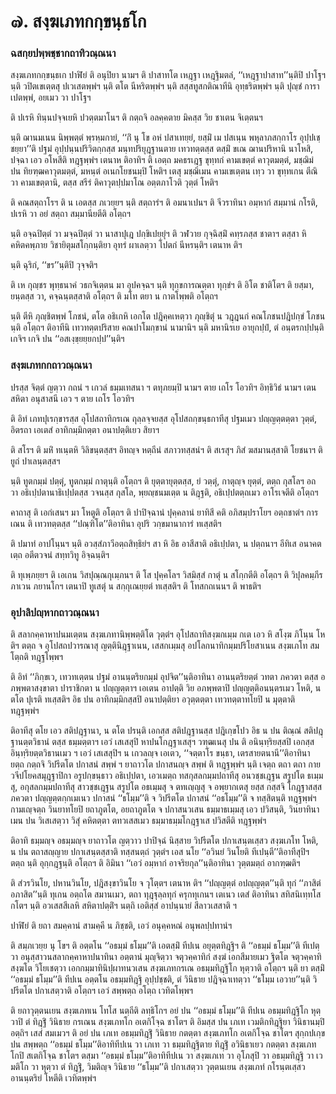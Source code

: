 <h1>๗. สงฺฆเภทกกฺขนฺธโก</h1>
<h3>ฉสกฺยปพฺพชฺชากถาทิวณฺณนา</h3>
<p> สงฺฆเภทกกฺขนฺธเก   ปาฬิยํ ติ อนุปิยา นามฯ ติ ปาสาทโต เหฎฺฐา เหฎฺฐิมตลํ, ‘‘เหฎฺฐาปาสาท’’นฺติปิ ปาโฐฯ นฺติ วปิตเขเตฺตสุ ปเวเสตพฺพํฯ นฺติ ตโต นีหริตพฺพํฯ นฺติ สสฺสทูสกติณาทีนิ อุทฺธริตพฺพํฯ นฺติ ปุญฺชํ การาเปตพฺพํ, อยเมว วา ปาโฐฯ</p>


<p> ติ ปเรหิ ทินฺนปจฺจเยหิ ปวตฺตมาโนฯ ติ กตฺถจิ อลคฺคตาย มิคสฺส วิย ชาเตน จิเตฺตนฯ</p>


<p> นฺติ ฌานมเนน นิพฺพตฺตํ พฺรหฺมกายํ, ‘‘กิํ นุ โข อหํ ปสาเทยฺยํ, ยสฺมิํ เม ปสเนฺน พหุลาภสกฺกาโร อุปฺปเชฺชยฺยา’’ติ ปฐมํ อุปฺปนฺนปริวิตกฺกสฺส มนฺทปริยุฎฺฐานตาย เทวทตฺตสฺส ตสฺมิํ ขเณ ฌานปริหานิ นาโหสิ, ปจฺฉา เอว อโหสีติ ทฎฺฐพฺพํฯ เตนาห ติอาทิฯ ติ เอตฺถ มคธรเฎฺฐ ขุทฺทกํ คามเขตฺตํ คาวุตมตฺตํ, มชฺฌิมํ ปน ทิยฑฺฒคาวุตมตฺตํ, มหนฺตํ อเนกโยชนมฺปิ โหติฯ เตสุ มชฺฌิเมน คามเขเตฺตน เทฺว วา ขุทฺทเกน ตีณิ วา คามเขตฺตานิ, ตสฺส สรีรํ ติคาวุตปฺปมาโณ อตฺตภาโวติ วุตฺตํ โหติฯ</p>


<p> ติ คณสตฺถาโรฯ ติ น เอตสฺส ภเวยฺยฯ นฺติ สตฺถารํฯ ติ อมนาเปนฯ ติ จีวราทินา อมฺหากํ สมฺมานํ กโรติ, ปเรหิ วา อยํ สตฺถา สมฺมานียตีติ อโตฺถฯ</p>


<p>   นฺติ อจฺฉปิตฺตํ วา มจฺฉปิตฺตํ วา นาสาปุเฎ ปกฺขิเปยฺยุํฯ ติ วฬวาย กุจฺฉิสฺมิํ คทฺรภสฺส ชาตาฯ ตสฺสา หิ คหิตคพฺภาย วิชายิตุมสโกฺกนฺติยา อุทรํ ผาเลตฺวา โปตกํ นีหรนฺติฯ เตนาห ติฯ</p>


<p> นฺติ ฉุริกํ, ‘‘ขร’’นฺติปิ วุจฺจติฯ</p>


<p>   ติ เห กุญฺชร พุทฺธนาคํ วธกจิเตฺตน มา อุปคจฺฉฯ นฺติ ทุกฺขการณตฺตา ทุกฺขํฯ ติ อิโต ชาติโตฯ ติ ยสฺมา, ยนฺตสฺส วา, คจฺฉนฺตสฺสาติ อโตฺถฯ ติ มโท ตยา น กาตโพฺพติ อโตฺถฯ</p>


<p> นฺติ ตีหิ ภุญฺชิตพฺพํ โภชนํ, ตโต อธิเกหิ เอกโต ปฎิคฺคเหตฺวา ภุญฺชิตุํ น วฎฺฎนกํ คณโภชนปฎิปกฺขํ โภชนนฺติ อโตฺถฯ ติอาทีนิ เทวทตฺตปริสาย คณปาโมกฺขานํ นามานิฯ นฺติ มหานิรเย อายุกปฺปํ, ตํ อนฺตรกปฺปนฺติ เกจิฯ เกจิ ปน ‘‘อสเงฺขฺยยฺยกปฺป’’นฺติฯ</p>

</p>


<h3>สงฺฆเภทกกถาวณฺณนา</h3>
<p> ปรสฺส จิตฺตํ ญตฺวา กถนํ ฯ เกวลํ ธมฺมเทสนา ฯ ตทุภยมฺปิ  นามฯ ตาย เถโร โอวทิฯ อิทฺธิวิธํ  นามฯ เตน สหิตา อนุสาสนี เอว ฯ ตาย เถโร โอวทิฯ</p>


<p>ติ อิทํ เภทปุเรกฺขารสฺส อุโปสถาทิกรเณ ถุลฺลจฺจยสฺส อุโปสถกฺขนฺธกาทีสุ ปฐมเมว ปญฺญตฺตตฺตา วุตฺตํ, อิตรถา เอเตสํ อาทิกมฺมิกตฺตา อนาปตฺติเยว สิยาฯ</p>


<p> ติ สโรฯ ติ มหิํ ทเนฺตหิ วิลิขนฺตสฺสฯ อิทญฺจ หตฺถีนํ สภาวทสฺสนํฯ ติ สเรสุฯ ภิสํ ฆสมานสฺสาติ โยชนาฯ ติ ยูถํ ปาเลนฺตสฺสฯ</p>


<p>   นฺติ ทูตกมฺมํ ปตฺตุํ, ทูตกมฺมํ กาตุนฺติ อโตฺถฯ ติ ยุตฺตายุตฺตสฺส, ยํ วตฺตุํ, กาตุญฺจ ยุตฺตํ, ตตฺถ กุสโลฯ อถ วา อธิเปฺปตานาธิเปฺปตสฺส วจนสฺส กุสโล, พฺยญฺชนมเตฺต น ติฎฺฐติ, อธิเปฺปตตฺถเมว อาโรเจตีติ อโตฺถฯ</p>


<p> คาถาสุ  ติ เอกํเสนฯ  มา โหตูติ อโตฺถฯ ติ ปาปิจฺฉานํ ปุคฺคลานํ ยาทิสี คติ อภิสมฺปราโยฯ  อตฺถชาตํฯ  การเณน ติ เทวทตฺตสฺส ‘‘ปณฺฑิโต’’ติอาทินา อุปริ วกฺขมานาการํ ทเสฺสติฯ</p>


<p>ติ ปมาทํ อาปโนฺนฯ นฺติ อวสฺสํภาวีอตฺถสิทฺธิยํฯ สา หิ อิธ อาสีสาติ อธิเปฺปตา, น ปตฺถนาฯ อีทิเส อนาคตเตฺถ อตีตวจนํ สทฺทวิทู อิจฺฉนฺติฯ</p>


<p>ติ ทุเพฺภยฺยฯ ติ เอเกน วิสปุณฺณกุเมฺภนฯ ติ โส ปุคฺคโลฯ  วิสมิสฺสํ กาตุํ น สโกฺกตีติ อโตฺถฯ ติ วิปุลคมฺภีรภาเวน ภยานโกฯ เตนาปิ ทูเสตุํ น สกฺกุเณยฺยตํ ทเสฺสติฯ ติ โทสกถเนนฯ ติ พาธติฯ</p>

</p>


<h3>อุปาลิปญฺหากถาวณฺณนา</h3>
<p> ติ สลากคฺคาหาปนมเตฺตน สงฺฆเภทานิพฺพตฺติโต วุตฺตํฯ อุโปสถาทิสงฺฆกเมฺม กเต เอว หิ สโงฺฆ ภิโนฺน โหติฯ ตตฺถ จ อุโปสถปวารณาสุ ญตฺตินิฎฺฐาเนน, เสสกเมฺมสุ อปโลกนาทิกมฺมปริโยสาเนน สงฺฆเภโท สมโตฺถติ ทฎฺฐโพฺพฯ</p>


<p>ติ อิทํ ‘‘ภิกฺขเว, เทวทเตฺตน ปฐมํ อานนฺตริยกมฺมํ อุปจิต’’นฺติอาทินา อานนฺตริยตฺตํ วทตา ภควตา ตสฺส อภพฺพตาสงฺขาตา ปาราชิกตา น ปญฺญตฺตาฯ เอเตน อาปตฺติ วิย อภพฺพตาปิ ปญฺญตฺติอนนฺตรเมว โหติ, น ตโต ปุเรติ ทเสฺสติฯ อิธ ปน อาทิกมฺมิกสฺสปิ อนาปตฺติยา อวุตฺตตฺตา เทวทตฺตาทโยปิ น มุตฺตาติ ทฎฺฐพฺพํฯ</p>


<p>ติอาทีสุ ตโย เอว สติปฎฺฐานา, น ตโต ปรนฺติ เอกสฺส สติปฎฺฐานสฺส  ปฎิเกฺขโปว อิธ  น ปน ติณฺณํ สติปฎฺฐานตฺตวิธานํ  ตสฺส ธมฺมตฺตาฯ เอวํ เสเสสุปิ หาปนโกฎฺฐาเสสุฯ วฑฺฒเนสุ ปน ติ อนินฺทฺริยสฺสปิ เอกสฺส อินฺทฺริยตฺตวิธานเมว ฯ เอวํ เสเสสุปิฯ น เกวลญฺจ เอเตว, ‘‘จตฺตาโร ขนฺธา, เตรสายตนานี’’ติอาทินา ยตฺถ กตฺถจิ วิปรีตโต ปกาสนํ สพฺพํ ฯ ยาถาวโต ปกาสนญฺจ สพฺพํ ติ ทฎฺฐพฺพํฯ นฺติ เจตฺถ ตถา ตถา กายวจีปโยคสมุฎฺฐาปิกา อรูปกฺขนฺธาว อธิเปฺปตา, เอวเมตฺถ ทสกุสลกมฺมปถาทีสุ อนวชฺชเฎฺฐน สรูปโต ธเมฺมสุ, อกุสลกมฺมปถาทีสุ สาวชฺชเฎฺฐน สรูปโต อธเมฺมสุ จ ตทเญฺญสุ จ อพฺยากเตสุ ยสฺส กสฺสจิ โกฎฺฐาสสฺส ภควตา ปญฺญตฺตกฺกเมเนว ปกาสนํ ‘‘ธโมฺม’’ติ จ วิปรีตโต ปกาสนํ ‘‘อธโมฺม’’ติ จ ทสฺสิตนฺติ ทฎฺฐพฺพํฯ กามเญฺจตฺถ วินยาทโยปิ ยถาภูตโต, อยถาภูตโต จ ปกาสนวเสน ธมฺมาธเมฺมสุ เอว ปวิสนฺติ, วินยาทินาเมน ปน วิเสเสตฺวา วิสุํ คหิตตฺตา ตทวเสสเมว ธมฺมาธมฺมโกฎฺฐาเส ปวิสตีติ ทฎฺฐพฺพํฯ</p>


<p>ติอาทิ ธมฺมญฺจ อธมฺมญฺจ ยาถาวโต ญตฺวาว ปาปิจฺฉํ นิสฺสาย วิปรีตโต ปกาเสนฺตเสฺสว สงฺฆเภโท โหติ, น ปน ตถาสญฺญาย ปกาเสนฺตสฺสาติ ทสฺสนตฺถํ วุตฺตํฯ เอส นโย ‘‘อวินยํ วินโยติ ทีเปนฺตี’’ติอาทีสุปิฯ ตตฺถ นฺติ อุกฺกฎฺฐนฺติ อโตฺถฯ ติ อิมินา ‘‘เอวํ อมฺหากํ อาจริยกุล’’นฺติอาทินา วุตฺตมตฺถํ อากฑฺฒติฯ</p>


<p>ติ สํวรวินโย, ปหานวินโย, ปฎิสงฺขาวินโย จ วุโตฺตฯ เตนาห ติฯ ‘‘ปญฺญตฺตํ อปญฺญตฺต’’นฺติ ทุกํ ‘‘ภาสิตํ อภาสิต’’นฺติ ทุเกน อตฺถโต สมานเมว, ตถา ทุฎฺฐุลฺลทุกํ ครุกทุเกนฯ เตเนว เตสํ ติอาทินา สทิสนิเทฺทโส กโตฯ นฺติ อวเสสสีเลหิ สหิตาปตฺติํฯ นตฺถิ เอติสฺสํ อาปนฺนายํ สีลาวเสสาติ ฯ</p>


<p> ปาฬิยํ ติ ยถา สมคฺคานํ สามคฺคี น ภิชฺชติ, เอวํ อนุคฺคหณํ อนุพลปฺปทานํฯ</p>


<p>   ติ สมฺภเวยฺย นุ โขฯ ติ อตฺตโน ‘‘อธมฺมํ ธโมฺม’’ติ เอตสฺมิํ ทีปเน อยุตฺตทิฎฺฐิฯ ติ ‘‘อธมฺมํ ธโมฺม’’ติ ทีเปตฺวา อนุสฺสาวนสลากคฺคาหาปนาทินา อตฺตานํ มุญฺจิตฺวา จตุวคฺคาทิกํ สงฺฆํ เอกสีมายเมว ฐิตโต  จตุวคฺคาทิสงฺฆโต วิโยเชตฺวา เอกกมฺมาทินิปฺผาทนวเสน สงฺฆเภทกรเณ อธมฺมทิฎฺฐิโก หุตฺวาติ อโตฺถฯ นฺติ ยา ตสฺมิํ ‘‘อธมฺมํ ธโมฺม’’ติ ทีปเน อตฺตโน อธมฺมทิฎฺฐิ อุปฺปชฺชติ, ตํ วินิธาย ปฎิจฺฉาเทตฺวา ‘‘ธโมฺม เอวาย’’นฺติ วิปรีตโต ปกาเสตฺวาติ อโตฺถฯ เอวํ สพฺพตฺถ อโตฺถ เวทิตโพฺพฯ</p>


<p>ติ ยถาวุตฺตนเยน สงฺฆเภทเน โทโส นตฺถีติ ลทฺธิโกฯ อยํ ปน ‘‘อธมฺมํ ธโมฺม’’ติ ทีปเน อธมฺมทิฎฺฐิโก หุตฺวาปิ ตํ ทิฎฺฐิํ วินิธาย กรเณน สงฺฆเภทโก อเตกิโจฺฉ ชาโตฯ ติ อิมสฺส ปน เภเท เวมติกทิฎฺฐิยา วินิธานมฺปิ อตฺถิฯ เสสํ สมเมวฯ ติ อยํ ปน เภเท อธมฺมทิฎฺฐิํ วินิธาย กตตฺตา สงฺฆเภทโก อเตกิโจฺฉ ชาโตฯ สุกฺกปเกฺข ปน สพฺพตฺถ ‘‘อธมฺมํ ธโมฺม’’ติอาทิทีปเน วา เภเท วา ธมฺมทิฎฺฐิตาย ทิฎฺฐิํ อวินิธาเยว กตตฺตา สงฺฆเภทโกปิ สเตกิโจฺฉ ชาโตฯ ตสฺมา ‘‘อธมฺมํ ธโมฺม’’ติอาทิทีปเน วา สงฺฆเภเท วา อุโภสุปิ วา อธมฺมทิฎฺฐิ วา เวมติโก วา หุตฺวา ตํ ทิฎฺฐิํ, วิมติญฺจ วินิธาย ‘‘ธโมฺม’’ติ ปกาเสตฺวา วุตฺตนเยน สงฺฆเภทํ กโรนฺตเสฺสว อานนฺตริยํ โหตีติ เวทิตพฺพํฯ</p>

</p>

</p>





